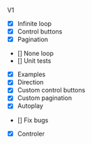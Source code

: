 V1
- [x] Infinite loop
- [x] Control buttons
- [x] Pagination
- [] None loop
- [] Unit tests
- [x] Examples
- [x] Direction
- [x] Custom control buttons
- [x] Custom pagination
- [x] Autoplay
- [] Fix bugs
- [x] Controler
